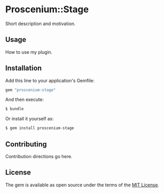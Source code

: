 # Proscenium::Stage
Short description and motivation.

## Usage
How to use my plugin.

## Installation
Add this line to your application's Gemfile:

```ruby
gem "proscenium-stage"
```

And then execute:
```bash
$ bundle
```

Or install it yourself as:
```bash
$ gem install proscenium-stage
```

## Contributing
Contribution directions go here.

## License
The gem is available as open source under the terms of the [MIT License](https://opensource.org/licenses/MIT).
